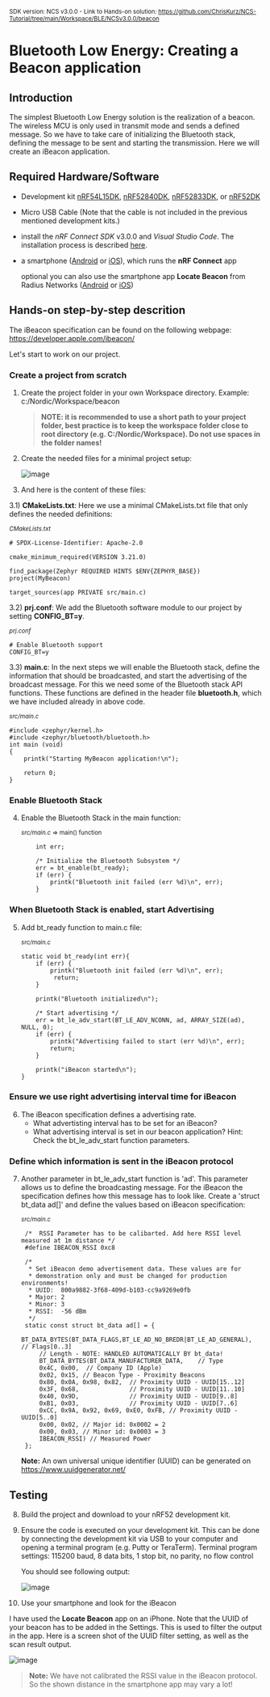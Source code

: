 <sup>SDK version: NCS v3.0.0  -  Link to Hands-on solution: https://github.com/ChrisKurz/NCS-Tutorial/tree/main/Workspace/BLE/NCSv3.0.0/beacon</sup>

# Bluetooth Low Energy: Creating a Beacon application

## Introduction

The simplest Bluetooth Low Energy solution is the realization of a beacon. The wireless MCU is only used in transmit mode and sends a defined message. So we have to take care of initializing the Bluetooth stack, defining the message to be sent and starting the transmission. Here we will create an iBeacon application.

## Required Hardware/Software
- Development kit [nRF54L15DK](https://www.nordicsemi.com/Products/Development-hardware/nRF54L15-DK), [nRF52840DK](https://www.nordicsemi.com/Products/Development-hardware/nRF52840-DK), [nRF52833DK](https://www.nordicsemi.com/Products/Development-hardware/nRF52833-DK), or [nRF52DK](https://www.nordicsemi.com/Products/Development-hardware/nrf52-dk)
- Micro USB Cable (Note that the cable is not included in the previous mentioned development kits.)
- install the _nRF Connect SDK_ v3.0.0 and _Visual Studio Code_. The installation process is described [here](https://academy.nordicsemi.com/courses/nrf-connect-sdk-fundamentals/lessons/lesson-1-nrf-connect-sdk-introduction/topic/exercise-1-1/).
- a smartphone ([Android](https://play.google.com/store/apps/details?id=no.nordicsemi.android.mcp&hl=de&gl=US&pli=1) or [iOS](https://apps.apple.com/de/app/nrf-connect-for-mobile/id1054362403)), which runs the __nRF Connect__ app 

   optional you can also use the smartphone app __Locate Beacon__ from Radius Networks ([Android](https://play.google.com/store/apps/details?id=com.radiusnetworks.locate&hl=en&gl=US) or [iOS](https://apps.apple.com/de/app/locate-beacon/id738709014))


## Hands-on step-by-step descrition 

The iBeacon specification can be found on the following webpage:
https://developer.apple.com/ibeacon/

Let's start to work on our project.

### Create a project from scratch

1) Create the project folder in your own Workspace directory. Example:    c:/Nordic/Workspace/beacon

   >__NOTE: it is recommended to use a short path to your project folder, best practice is to keep the workspace folder close to root directory (e.g. C:/Nordic/Workspace). Do not use spaces in the folder names!__

2) Create the needed files for a minimal project setup:
	
   ![image](images/basics_beacon/ProjectFolder.jpg)

3) And here is the content of these files:

3.1) __CMakeLists.txt__: Here we use a minimal CMakeLists.txt file that only defines the needed definitions:

   <sup>_CMakeLists.txt_</sup>
	  
    # SPDX-License-Identifier: Apache-2.0

    cmake_minimum_required(VERSION 3.21.0)

    find_package(Zephyr REQUIRED HINTS $ENV{ZEPHYR_BASE})
    project(MyBeacon)

    target_sources(app PRIVATE src/main.c)

3.2) __prj.conf__: We add the Bluetooth software module to our project by setting __CONFIG_BT=y__.
  
  <sup> _prj.conf_ </sup>
	   
    # Enable Bluetooth support
    CONFIG_BT=y
       
3.3) __main.c__: In the next steps we will enable the Bluetooth stack, define the information that should be broadcasted, and start the advertising of the broadcast message. For this we need some of the Bluetooth stack API functions. These functions are defined in the header file __bluetooth.h__, which we have included already in above code. 

 <sup> _src/main.c_ </sup>
		        
    #include <zephyr/kernel.h>
    #include <zephyr/bluetooth/bluetooth.h>
    int main (void) 
    {
        printk("Starting MyBeacon application!\n");
       
        return 0;
    }


### Enable Bluetooth Stack

4) Enable the Bluetooth Stack in the main function:

	<sup>_src/main.c_ => main() function</sup>
	
           int err;

           /* Initialize the Bluetooth Subsystem */
           err = bt_enable(bt_ready);
           if (err) {
               printk("Bluetooth init failed (err %d)\n", err);
           }


### When Bluetooth Stack is enabled, start Advertising

5) Add bt_ready function to main.c file:

	<sup>_src/main.c_</sup>

       static void bt_ready(int err){
           if (err) {
               printk("Bluetooth init failed (err %d)\n", err);
                return;
           }

           printk("Bluetooth initialized\n");

           /* Start advertising */
           err = bt_le_adv_start(BT_LE_ADV_NCONN, ad, ARRAY_SIZE(ad), NULL, 0);
           if (err) {
               printk("Advertising failed to start (err %d)\n", err);
               return;
           }

           printk("iBeacon started\n");
       }
	      
### Ensure we use right advertising interval time for iBeacon

6) The iBeacon specification defines a advertising rate. 
   - What advertisting interval has to be set for an iBeacon? 
   - What advertising interval is set in our beacon application? Hint: Check the bt_le_adv_start function parameters. 

### Define which information is sent in the iBeacon protocol

7) Another parameter in bt_le_adv_start function is 'ad'. This parameter allows us to define the broadcasting message. For the iBeacon the specification defines how this message has to look like. Create a 'struct bt_data ad[]' and define the values based on iBeacon specification:

	<sup>_src/main.c_</sup>

        /*  RSSI Parameter has to be calibarted. Add here RSSI level measured at 1m distance */
        #define IBEACON_RSSI 0xc8

        /*
         * Set iBeacon demo advertisement data. These values are for
         * demonstration only and must be changed for production environments!
         * UUID:  800a9882-3f68-409d-b103-cc9a9269e0fb
         * Major: 2
         * Minor: 3
         * RSSI:  -56 dBm
         */
        static const struct bt_data ad[] = {
            BT_DATA_BYTES(BT_DATA_FLAGS,BT_LE_AD_NO_BREDR|BT_LE_AD_GENERAL),  // Flags[0..3]   
            // Length - NOTE: HANDLED AUTOMATICALLY BY bt_data!
            BT_DATA_BYTES(BT_DATA_MANUFACTURER_DATA,    // Type
            0x4C, 0x00,  // Company ID (Apple)
            0x02, 0x15, // Beacon Type - Proximity Beacons 
            0x80, 0x0A, 0x98, 0x82,  // Proximity UUID - UUID[15..12] 
            0x3F, 0x68,              // Proximity UUID - UUID[11..10] 
            0x40, 0x9D,              // Proximity UUID - UUID[9..8] 
            0xB1, 0x03,              // Proximity UUID - UUID[7..6] 
            0xCC, 0x9A, 0x92, 0x69, 0xE0, 0xFB, // Proximity UUID - UUID[5..0] 
            0x00, 0x02, // Major id: 0x0002 = 2
            0x00, 0x03, // Minor id: 0x0003 = 3
            IBEACON_RSSI) // Measured Power
        };
	      
    __Note:__ An own universal unique identifier (UUID) can be generated on https://www.uuidgenerator.net/


## Testing

8) Build the project and download to your nRF52 development kit.
9) Ensure the code is executed on your development kit. This can be done by connecting the development kit via USB to your computer and opening a terminal program (e.g. Putty or TeraTerm). Terminal program settings:  115200 baud, 8 data bits, 1 stop bit, no parity, no flow control

   You should see following output:
   
   ![image](images/basics_beacon/terminal.jpg)

11) Use your smartphone and look for the iBeacon 

   I have used the __Locate Beacon__ app on an iPhone. Note that the UUID of your beacon has to be added in the Settings. This is used to filter the output in the app. Here is a screen shot of the UUID filter setting, as well as the scan result output.
   
   ![image](images/basics_beacon/LocateBeacon.jpg)

>__Note:__ We have not calibrated the RSSI value in the iBeacon protocol. So the shown distance in the smartphone app may vary a lot!
